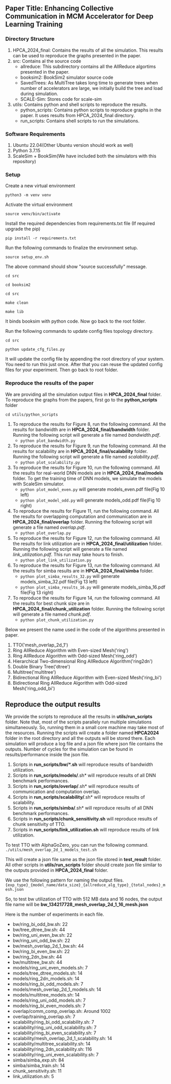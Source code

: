 ## Paper Title: Enhancing Collective Communication in MCM Accelerator for Deep Learning Training

### Directory Structure
1. HPCA_2024_final: Contains the results of all the simulation. This results can be used to reproduce the graphs presented in the paper.
2. src: Contains al the source code
   - allreduce: This subdirectory contains all the AllReduce algortims presented in the paper.
   - booksim2: BookSim2 simulator source code
   - SavedTrees: As MultiTree takes long time to generate trees when number of accelerators are large, we initially build the tree and load during simulation.
   - SCALE-Sim: Stores code for scale-sim
3. utils: Contains python and shell scripts to reproduce the results.
   - python_scripts: Contains python scripts to reproduce graphs in the paper. It uses results from HPCA_2024_final directory.
   - run_scripts: Contains shell scripts to run the simulations.

### Software Requirements
1. Ubuntu 22.04(Other Ubuntu version should work as well)
2. Python 3.7.15
3. ScaleSim + BookSim(We have included both the simulators with this repository)

### Setup
Create a new virtual environment

`python3 -m venv venv`

Activate the virtual environment

`source venv/bin/activate`

Install the required dependencies from requirements.txt file (If required upgrade the pip)

`pip install -r requirements.txt`

Run the following commands to finalize the environment setup.

`source setup_env.sh`

The above command should show "source successfully" message.

`cd src`

`cd booksim2`

`cd src`

`make clean` 

`make lib`

It binds booksim with python code. Now go back to the root folder.

Run the following commands to update config files topology directory.

`cd src`

`python update_cfg_files.py`

It will update the config file by appending the root directory of your system.
You need to run this just once. After that you can reuse the updated config files for your experiment. Then go back to root folder.

### Reproduce the results of the paper

We are providing all the simulation output files in **HPCA_2024_final** folder.
To reproduce the graphs from the papers, first go to the **python_scripts** folder

`cd utils/python_scripts`

1. To reproduce the results for Figure 8, run the following command. All the results for bandwidth are in **HPCA_2024_final/bandwidth** folder. Running the following script will generate a file named *bandwidth.pdf*.
   - `python plot_bandwidth.py`
2. To reproduce the results for Figure 9, run the following command. All the results for scalability are in **HPCA_2024_final/scalability** folder. Running the following script will generate a file named *scalability.pdf*.
   - `python plot_scalability.py`
3. To reproduce the results for Figure 10, run the following command. All the results for real-world DNN models are in **HPCA_2024_final/models** folder. To get the training time of DNN models, we simulate the models with ScaleSim simulator.
   - `python plot_model_even.py` will generate models_even.pdf file(Fig 10 left)
   - `python plot_model_odd.py` will generate models_odd.pdf file(Fig 10 right)
4. To reproduce the results for Figure 11, run the following command. All the results for overlapping computation and communication are in **HPCA_2024_final/overlap** folder. Running the following script will generate a file named *overlap.pdf*.
   - `python plot_overlap.py`
5. To reproduce the results for Figure 12, run the following command. All the results for link utilization are in **HPCA_2024_final/utilization** folder. Running the following script will generate a file named *link_utilization.pdf*. This run may take hours to finish.
   - `python plot_link_utilization.py`
6. To reproduce the results for Figure 13, run the following command. All the results for simba results are in **HPCA_2024_final/simba** folder.
   - `python plot_simba_results_32.py` will generate models_simba_32.pdf file(Fig 13 left)
   - `python plot_simba_results_16.py` will generate models_simba_16.pdf file(Fig 13 right)
7. To reproduce the results for Figure 14, run the following command. All the results for best chunk size are in **HPCA_2024_final/chunk_utilization** folder. Running the following script will generate a file named *chunk.pdf*.
   - `python plot_chunk_utilization.py`
    
Below we present the name used in the code of the algorithms presented in paper.
1. TTO('mesh_overlap_2d_1')
2. Ring AllReduce Algorithm with Even-sized Mesh('ring')
3. Ring AllReduce Algorithm with Odd-sized Mesh('ring_odd')
4. Hierarchical Two-dimensional Ring AllReduce Algorithm('ring2dn')
5. Double Binary Tree('dtree')
6. Multitree('multitree')
7. Bidirectional Ring AllReduce Algorithm with Even-sized Mesh('ring_bi')
8. Bidirectional Ring AllReduce Algorithm with Odd-sized Mesh('ring_odd_bi')


## Reproduce the output results

We provide the scripts to reproduce all the results in **utils/run_scripts** folder.
Note that, most of the scripts parallely run multiple simulations simultaneously.
So, running them in a small core machine may take most of the resources. Running the
scripts will create a folder named **HPCA2024** folder in the root directory and all
the outputs will be stored there. Each simulation will produce a log file and a json
file where json file contains the outputs. Number of cycles for the simulation can
be found in results/performance inside the json file.

1. Scripts in **run_scripts/bw/*.sh** will reproduce results of bandwidth utilization.
2. Scripts in **run_scripts/models/**.sh* will reproduce results of all DNN benchmark performances.
3. Scripts in **run_scripts/overlap/**.sh* will reproduce results of communication and computation overlap.
4. Scripts in **run_scripts/scalability/**.sh* will reproduce results of scalability.
5. Scripts in **run_scripts/simba/**.sh* will reproduce results of all DNN benchmark performances.
6. Scripts in **run_scripts/chunk_sensitivity.sh** will reproduce results of chunk sensitivity of TTO.
7. Scripts in **run_scripts/link_utilization.sh** will reproduce results of link utilization.


To test TTO with AlphaGoZero, you can run the following command.
`./utils/mesh_overlap_2d_1_models_test.sh`

This will create a json file same as the json file stored in **test_result** folder. All other
scripts in **utils/run_scripts** folder should create json file similar to the outputs provided in **HPCA_2024_final** folder.

We use the following pattern for naming the output files.
`{exp_type}_{model_name/data_size}_{allreduce_alg_type}_{total_nodes}_mesh.json`

So, to test bw utilization of TTO with 512 MB data and 16 nodes, the output file name will be **bw_134217728_mesh_overlap_2d_1_16_mesh.json**

Here is the number of experiments in each file.
- bw/ring_bi_odd_bw.sh: 22
- bw/tree_dtree_bw.sh: 44
- bw/ring_uni_even_bw.sh: 22
- bw/ring_uni_odd_bw.sh: 22
- bw/mesh_overlap_2d_1_bw.sh: 44
- bw/ring_bi_even_bw.sh: 22
- bw/ring_2dn_bw.sh: 44
- bw/multitree_bw.sh: 44
- models/ring_uni_even_models.sh: 7
- models/tree_dtree_models.sh: 14
- models/ring_2dn_models.sh: 14
- models/ring_bi_odd_models.sh: 7
- models/mesh_overlap_2d_1_models.sh: 14
- models/multitree_models.sh: 14
- models/ring_uni_odd_models.sh: 7
- models/ring_bi_even_models.sh: 7
- overlap/comm_comp_overlap.sh: Around 1002
- overlap/training_overlap.sh: 7
- scalability/ring_bi_odd_scalability.sh: 7
- scalability/ring_uni_odd_scalability.sh: 7
- scalability/ring_bi_even_scalability.sh: 7
- scalability/mesh_overlap_2d_1_scalability.sh: 14
- scalability/multitree_scalability.sh: 14
- scalability/ring_2dn_scalability.sh: 116
- scalability/ring_uni_even_scalability.sh: 7
- simba/simba_exp.sh: 84
- simba/simba_train.sh: 14
- chunk_sensitivity.sh: 11
- link_utilization.sh: 5
